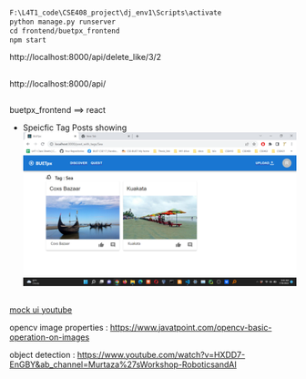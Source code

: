 ##
```
F:\L4T1_code\CSE408_project\dj_env1\Scripts\activate
python manage.py runserver 
cd frontend/buetpx_frontend
npm start
```

http://localhost:8000/api/delete_like/3/2


##

http://localhost:8000/api/

##
buetpx_frontend ==> react 

* Speicfic Tag Posts showing 
![](img/Screenshot%20(354).png)

##

[mock ui youtube](https://www.youtube.com/watch?v=tKzSnjWPtEw&t=1733s&ab_channel=AnthonySistilli)

opencv image properties : https://www.javatpoint.com/opencv-basic-operation-on-images 

object detection : https://www.youtube.com/watch?v=HXDD7-EnGBY&ab_channel=Murtaza%27sWorkshop-RoboticsandAI 




